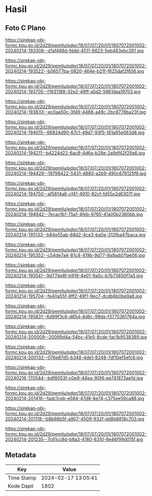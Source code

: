 # Hasil

## Foto C Plano

https://sirekap-obj-formc.kpu.go.id/2d29/pemilu/pdpr/18/07/07/20/01/1807072001002-20240214-193308--d1af486d-fddd-4511-8823-5eb483ebc261.jpg

https://sirekap-obj-formc.kpu.go.id/2d29/pemilu/pdpr/18/07/07/20/01/1807072001002-20240214-193522--b06577ba-0820-464e-b21f-f625daf2f656.jpg

https://sirekap-obj-formc.kpu.go.id/2d29/pemilu/pdpr/18/07/07/20/01/1807072001002-20240214-193705--f1631188-32e2-49ff-a5d2-5861daa19703.jpg

https://sirekap-obj-formc.kpu.go.id/2d29/pemilu/pdpr/18/07/07/20/01/1807072001002-20240214-193833--ec0aa50c-3f49-4488-a49c-2bc8778ba23f.jpg

https://sirekap-obj-formc.kpu.go.id/2d29/pemilu/pdpr/18/07/07/20/01/1807072001002-20240214-194015--66824d90-67c1-49d7-93f5-161a95e063d8.jpg

https://sirekap-obj-formc.kpu.go.id/2d29/pemilu/pdpr/18/07/07/20/01/1807072001002-20240214-194211--b4224d22-6ac8-4d6a-b28e-2a9df42f29a6.jpg

https://sirekap-obj-formc.kpu.go.id/2d29/pemilu/pdpr/18/07/07/20/01/1807072001002-20240214-194429--19798422-5431-4880-a2b9-490c676125f9.jpg

https://sirekap-obj-formc.kpu.go.id/2d29/pemilu/pdpr/18/07/07/20/01/1807072001002-20240214-194750--af5814a6-cf41-4910-82cf-fd55e2d6307f.jpg

https://sirekap-obj-formc.kpu.go.id/2d29/pemilu/pdpr/18/07/07/20/01/1807072001002-20240214-194942--7ecacfb1-75a1-4feb-9765-41a00b2360bb.jpg

https://sirekap-obj-formc.kpu.go.id/2d29/pemilu/pdpr/18/07/07/20/01/1807072001002-20240214-195133--b84e55ab-68d2-4ce3-ba0a-312fba47baca.jpg

https://sirekap-obj-formc.kpu.go.id/2d29/pemilu/pdpr/18/07/07/20/01/1807072001002-20240214-195352--c54de7a4-81c4-419b-9d77-9a9add7fae06.jpg

https://sirekap-obj-formc.kpu.go.id/2d29/pemilu/pdpr/18/07/07/20/01/1807072001002-20240214-195541--9d774e8f-b919-4e01-9a0c-b7b73650f7a5.jpg

https://sirekap-obj-formc.kpu.go.id/2d29/pemilu/pdpr/18/07/07/20/01/1807072001002-20240214-195704--fe40a55f-8ff2-49f1-9ec7-dcdb6b0be9a8.jpg

https://sirekap-obj-formc.kpu.go.id/2d29/pemilu/pdpr/18/07/07/20/01/1807072001002-20240214-195831--6d99f3c8-d85d-4d8c-99da-f3775361764a.jpg

https://sirekap-obj-formc.kpu.go.id/2d29/pemilu/pdpr/18/07/07/20/01/1807072001002-20240214-200009--20099d4a-54bc-41e5-8cde-fac1b9538389.jpg

https://sirekap-obj-formc.kpu.go.id/2d29/pemilu/pdpr/18/07/07/20/01/1807072001002-20240214-200132--076e87d5-b348-4de1-8248-7df10ef5efc6.jpg

https://sirekap-obj-formc.kpu.go.id/2d29/pemilu/pdpr/18/07/07/20/01/1807072001002-20240216-170544--bdf8053f-c0e9-44ea-90f4-ee741873ae1d.jpg

https://sirekap-obj-formc.kpu.go.id/2d29/pemilu/pdpr/18/07/07/20/01/1807072001002-20240214-201416--fadc1ceb-e584-47d8-8e74-c375ee59ca88.jpg

https://sirekap-obj-formc.kpu.go.id/2d29/pemilu/pdpr/18/07/07/20/01/1807072001002-20240214-201118--b8b98b5f-a907-4509-932f-dd8b8818c703.jpg

https://sirekap-obj-formc.kpu.go.id/2d29/pemilu/pdpr/18/07/07/20/01/1807072001002-20240214-201235--7c61cc8d-b8a3-4180-8310-8e46f99d015f.jpg


## Metadata

| Key        | Value               |
| ---------- | ------------------- |
| Time Stamp | 2024-02-17 13:05:41 |
| Kode Dapil | 1802                |



